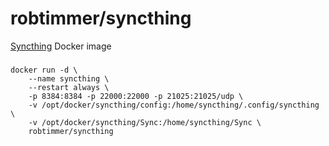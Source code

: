 robtimmer/syncthing
===================

[Syncthing](http://syncthing.net/) Docker image

### 

    docker run -d \
        --name syncthing \
        --restart always \
        -p 8384:8384 -p 22000:22000 -p 21025:21025/udp \
        -v /opt/docker/syncthing/config:/home/syncthing/.config/syncthing \
        -v /opt/docker/syncthing/Sync:/home/syncthing/Sync \
        robtimmer/syncthing